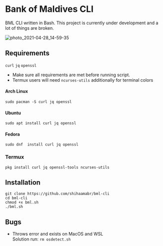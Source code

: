 # Bank of Maldives CLI
BML CLI written in Bash. This project is currently under development and a lot of things are broken.

![photo_2021-04-28_14-59-35](https://user-images.githubusercontent.com/18140039/116385581-5c948300-a832-11eb-899b-9133501a4ae7.jpg)
    
## Requirements
`curl` `jq` `openssl`
- Make sure all requirements are met before running script.
- Termux users will need `ncurses-utils` additionally for terminal colors

#### Arch Linux
`sudo pacman -S curl jq openssl`

#### Ubuntu
`sudo apt install curl jq openssl`

#### Fedora
`sudo dnf  install curl jq openssl`

### Termux
`pkg install curl jq openssl-tools ncurses-utils`

## Installation
```
git clone https://github.com/shihaamabr/bml-cli
cd bml-cli
chmod +x bml.sh
./bml.sh
```

## Bugs
- Throws error and exists on MacOS and WSL \
  Solution run: `rm osdetect.sh`
